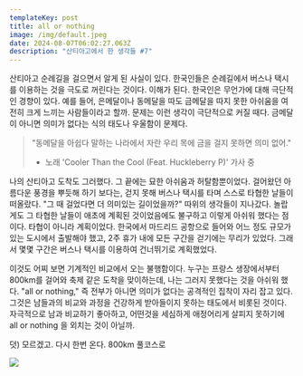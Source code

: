 ```yaml
---
templateKey: post
title: all or nothing
image: /img/default.jpeg
date: 2024-08-07T06:02:27.063Z
description: "산티아고에서 한 생각들 #7"
---
```

산티아고 순례길을 걸으면서 알게 된 사실이 있다. 한국인들은 순례길에서 버스나 택시를 이용하는 것을 극도로 꺼린다는 것이다. 이해가 된다. 한국인은 무언가에 대해 극단적인 경향이 있다. 예를 들어, 은메달이나 동메달을 따도 금메달을 따지 못한 아쉬움을 여전히 크게 느끼는 사람들이라고 할까. 문제는 이런 생각이 극단적으로 커질 때다. 금메달이 아니면 의미가 없다는 식의 태도나 우울함이 문제다.

> "동메달을 아쉽다 말하는 나라에서 자란 우리 목에 금을 걸지 못하면 의미 없어."  
>
> * 노래 'Cooler Than the Cool (Feat. Huckleberry P)' 가사 중

나의 산티아고 도착도 그러했다. 그 끝에는 묘한 아쉬움과 허탈함뿐이었다. 걸어왔던 아름다운 풍경을 뿌듯해 하기 보다는, 걷지 못해 버스나 택시를 타며 스스로 타협한 날들이 떠올랐다. "그 때 걸었다면 더 의미있는 길이었을까?" 따위의 생각들이 지나갔다. 놀랍게도 그 타협한 날들이 애초에 계획된 것이었음에도 불구하고 이렇게 아쉬워 했다는 점이다. 타협이 아니라 계획이었다. 한국에서 마드리드 공항으로 들어와 어느 정도 규모가 있는 도시에서 출발해야 했고, 2주 휴가 내에 모든 구간을 걷기에는 무리가 있었다. 그래서 몇몇 구간은 버스나 택시를 이용하여 건너뛰기로 계획했었다.

이것도 어찌 보면 기계적인 비교에서 오는 불행함이다. 누구는 프랑스 생장에서부터 800km를 걸어와 축제 같은 도착을 맞이하는데, 나는 그러지 못했다는 것을 아쉬워 했다. "all or nothing," 즉 전부가 아니면 의미가 없다는 공격적인 집착이 자리 잡고 있다. 그것은 남들과의 비교와 과정을 건강하게 받아들이지 못하는 태도에서 비롯된 것이다. 자극적으로 남과 비교하기 좋아하고, 어떤것을 세심하게 애정어리게 살피지 못하기에 all or nothing 을 외치는 것이 아닐까.

덧) 모르겠고. 다시 한번 온다. 800km 풀코스로

![](/img/img_1010.jpeg)